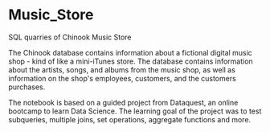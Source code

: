 # Music_Store
SQL quarries of Chinook Music Store

The Chinook database contains information about a fictional digital music shop - kind of like a mini-iTunes store.
The database contains information about the artists, songs, and albums from the music shop, as well as information on the shop's employees, customers, and the customers purchases.

The notebook is based on a guided project from Dataquest, an online bootcamp to learn Data Science. The learning goal of the project was to test subqueries, multiple joins, set operations, aggregate functions and more.
